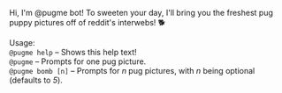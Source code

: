 Hi, I'm @pugme bot! To sweeten your day, I'll bring you the freshest pug puppy pictures off of reddit's interwebs! :dog2:  
  
Usage:  
`@pugme help` – Shows this help text!  
`@pugme` – Prompts for one pug picture.  
`@pugme bomb [n]` – Prompts for _n_ pug pictures, with _n_ being optional (defaults to _5_).